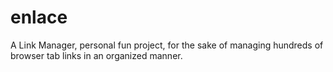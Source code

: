 # enlace
A Link Manager, personal fun project, for the sake of managing hundreds of browser tab links in an organized manner. 
